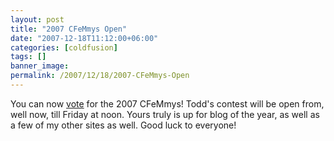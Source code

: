 ```yaml
---
layout: post
title: "2007 CFeMmys Open"
date: "2007-12-18T11:12:00+06:00"
categories: [coldfusion]
tags: []
banner_image: 
permalink: /2007/12/18/2007-CFeMmys-Open
---
```


You can now <a href="http://cfsilence.com/soundings/survey.cfm?id=EDCDE15B-FF9E-13A7-FC217BCDEDB0CC25">vote</a> for the 2007 CFeMmys! Todd's contest will be open from, well now, till Friday at noon. Yours truly is up for blog of the year, as well as a few of my other sites as well. Good luck to everyone!